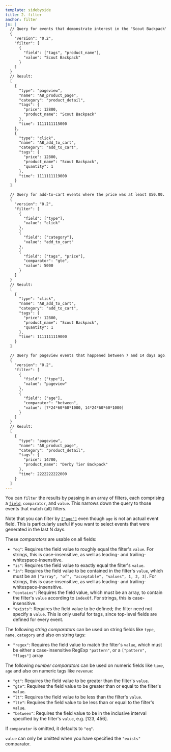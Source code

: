 ```yaml
---
template: sidebyside
title: 2. filter
anchor: filter
js: |
  // Query for events that demonstrate interest in the "Scout Backpack".
  {
    "version": "0.2",
    "filter": [
      {
        "field": ["tags", "product_name"],
        "value": "Scout Backpack"
      }
    ]
  }
  // Result:
  [
    {
      "type": "pageview",
      "name": "AB_product_page",
      "category": "product_detail",
      "tags": {
        "price": 12800,
        "product_name": "Scout Backpack"
      },
      "time": 1111111115000
    },
    {
      "type": "click",
      "name": "AB_add_to_cart",
      "category": "add_to_cart",
      "tags": {
        "price": 12800,
        "product_name": "Scout Backpack",
        "quantity": 1
      },
      "time": 1111111119000
    }
  ]

  // Query for add-to-cart events where the price was at least $50.00.
  {
    "version": "0.2",
    "filter": [
      {
        "field": ["type"],
        "value": "click"
      },
      {
        "field": ["category"],
        "value": "add_to_cart"
      },
      {
        "field": ["tags", "price"],
        "comparator": "gte",
        "value": 5000
      }
    ]
  }
  // Result:
  [
    {
      "type": "click",
      "name": "AB_add_to_cart",
      "category": "add_to_cart",
      "tags": {
        "price": 12800,
        "product_name": "Scout Backpack",
        "quantity": 1
      },
      "time": 1111111119000
    }
  ]

  // Query for pageview events that happened between 7 and 14 days ago.
  {
    "version": "0.2",
    "filter": [
      {
        "field": ["type"],
        "value": "pageview"
      },
      {
        "field": ["age"],
        "comparator": "between",
        "value": [7*24*60*60*1000, 14*24*60*60*1000]
      }
    ]
  }
  // Result:
  [
    {
      "type": "pageview",
      "name": "AB_product_page",
      "category": "product_detail",
      "tags": {
        "price": 14700,
        "product_name": "Derby Tier Backpack"
      },
      "time": 2222222222000
    }
  ]
---
```

You can `filter` the results by passing in an array of filters, each comprising a [`field`](#field-identifiers), `comparator`, and `value`.  This narrows down the query to those events that match (all) filters.

Note that you can filter by [`["age"]`](http://localhost:4000/behavior/#field-identifiers) even though `age` is not an actual event field.  This is particularly useful if you want to select events that were generated in the last N days.

These <span id="comparators">*comparators*</span> are usable on all fields:
- `"eq"`: Requires the field value to roughly equal the filter's `value`.  For strings, this is case-insensitive, as well as leading- and trailing-whitespace-insensitive.
- `"is"`: Requires the field value to exactly equal the filter's `value`.
- `"in"`: Requires the field value to be contained in the filter's `value`, which must be an `["array", "of", "acceptable", "values", 1, 2, 3]`.  For strings, this is case-insensitive, as well as leading- and trailing-whitespace-insensitive.
- `"contains"`: Requires the field value, which must be an array, to contain the filter's `value` according to `indexOf`.  For strings, this is case-insensitive.
- `"exists"`: Requires the field value to be defined; the filter need not specify a `value`.  This is only useful for tags, since top-level fields are defined for every event.

The following <span id="string-comparators">*string comparators*</span> can be used on string fields like `type`,
`name`, `category` and also on string tags:
- `"regex"`: Requires the field value to match the filter's `value`, which must be either a case-insensitive RegExp `"pattern"`, or a `["pattern", "flags"]` array

The following <span id="number-comparators">*number comparators*</span> can be used on numeric fields like `time`, `age` and also on numeric tags like `revenue`:
- `"gt"`: Requires the field value to be greater than the filter's `value`.
- `"gte"`: Requires the field value to be greater than or equal to the filter's `value`.
- `"lt"`: Requires the field value to be less than the filter's `value`.
- `"lte"`: Requires the field value to be less than or equal to the filter's `value`.
- `"between"`: Requires the field value to be in the inclusive interval specified by the filter's `value`, e.g. [123, 456].

If `comparator` is omitted, it defaults to `"eq"`.

`value` can only be omitted when you have specified the `"exists"` comparator.
